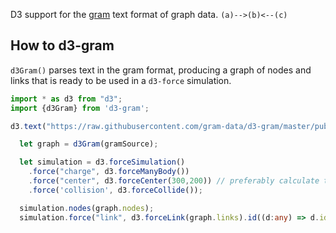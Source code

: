 D3 support for the [gram](http://gram-data.github.io) text format of graph data. `(a)-->(b)<--(c)`

## How to d3-gram

`d3Gram()` parses text in the gram format, producing a graph of nodes and links that is
ready to be used in a `d3-force` simulation.

``` TypeScript
import * as d3 from "d3";
import {d3Gram} from 'd3-gram';

d3.text("https://raw.githubusercontent.com/gram-data/d3-gram/master/public/miserables.gram").then( gramSource => {

  let graph = d3Gram(gramSource);

  let simulation = d3.forceSimulation()
    .force("charge", d3.forceManyBody())
    .force("center", d3.forceCenter(300,200)) // preferably calculate the center of the svg
    .force('collision', d3.forceCollide());

  simulation.nodes(graph.nodes);
  simulation.force("link", d3.forceLink(graph.links).id((d:any) => d.id))


```